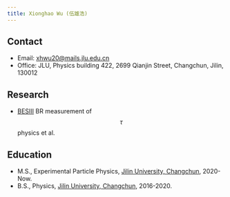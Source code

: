 ```yaml
---
title: Xionghao Wu (伍雄浩)
---
```


## Contact
- Email: [xhwu20@mails.jlu.edu.cn](xhwu20@mails.jlu.edu.cn)
- Office: JLU, Physics building 422, 2699 Qianjin Street, Changchun, Jilin, 130012

## Research
- [BESIII](http://bes3.ihep.ac.cn)  BR measurement of $$\tau$$ physics et al.

## Education

- M.S., Experimental Particle Physics, [Jilin University, Changchun](https://phy.jlu.edu.cn/), 2020-Now.
- B.S., Physics, [Jilin University, Changchun](https://phy.jlu.edu.cn/), 2016-2020.

